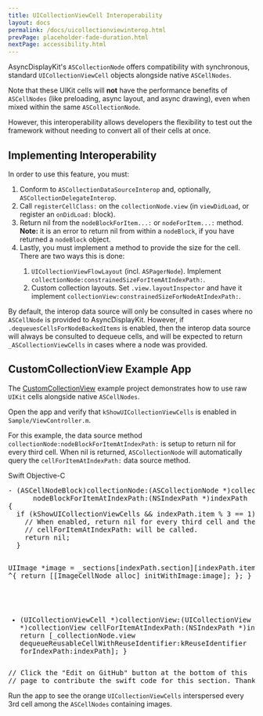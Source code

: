 ```yaml
---
title: UICollectionViewCell Interoperability
layout: docs
permalink: /docs/uicollectionviewinterop.html
prevPage: placeholder-fade-duration.html
nextPage: accessibility.html
---
```


AsyncDisplayKit's `ASCollectionNode` offers compatibility with synchronous, standard `UICollectionViewCell` objects alongside native `ASCellNodes`. 

Note that these UIKit cells will **not** have the performance benefits of `ASCellNodes` (like preloading, async layout, and async drawing), even when mixed within the same `ASCollectionNode`. 

However, this interoperability allows developers the flexibility to test out the framework without needing to convert all of their cells at once. 

## Implementing Interoperability

In order to use this feature, you must:

<ol>
<li>Conform to <code>ASCollectionDataSourceInterop</code> and, optionally, <code>ASCollectionDelegateInterop</code>.</li>
<li>Call <code>registerCellClass:</code> on the <code>collectionNode.view</code> (in <code>viewDidLoad</code>, or register an <code>onDidLoad:</code> block).</li>
<li>Return nil from the <code>nodeBlockForItem...:</code> or <code>nodeForItem...:</code> method. <b>Note:</b> it is an error to return nil from within a <code>nodeBlock</code>, if you have returned a <code>nodeBlock</code> object.</li>
<li>Lastly, you must implement a method to provide the size for the cell. There are two ways this is done:</li>
<ol>
<li><code>UICollectionViewFlowLayout</code> (incl. <code>ASPagerNode</code>). Implement
 <code>collectionNode:constrainedSizeForItemAtIndexPath:</code>.</li>
<li>Custom collection layouts. Set <code>.view.layoutInspector</code> and have it implement
 <code>collectionView:constrainedSizeForNodeAtIndexPath:</code>.</li>
</ol>
</ol>

By default, the interop data source will only be consulted in cases where no `ASCellNode` is provided to AsyncDisplayKit. However, if <code>.dequeuesCellsForNodeBackedItems</code> is enabled, then the interop data source will always be consulted to dequeue cells, and will be expected to return <code>_ASCollectionViewCells</code> in cases where a node was provided.

## CustomCollectionView Example App

The [CustomCollectionView](https://github.com/facebook/AsyncDisplayKit/tree/master/examples/CustomCollectionView) example project demonstrates how to use raw `UIKit` cells alongside native `ASCellNodes`.

Open the app and verify that `kShowUICollectionViewCells` is enabled in `Sample/ViewController.m`. 

For this example, the data source method `collectionNode:nodeBlockForItemAtIndexPath:` is setup to return nil for every third cell. When nil is returned, `ASCollectionNode` will automatically query the `cellForItemAtIndexPath:` data source method. 

<div class = "highlight-group">
<span class="language-toggle">
  <a data-lang="swift" class="swiftButton">Swift</a>
  <a data-lang="objective-c" class = "active objcButton">Objective-C</a>
</span>

<div class = "code">
  <pre lang="objc" class="objcCode">
- (ASCellNodeBlock)collectionNode:(ASCollectionNode *)collectionNode 
      nodeBlockForItemAtIndexPath:(NSIndexPath *)indexPath
{
  if (kShowUICollectionViewCells && indexPath.item % 3 == 1) {
    // When enabled, return nil for every third cell and then 
    // cellForItemAtIndexPath: will be called.
    return nil;
  }
  
  UIImage *image = _sections[indexPath.section][indexPath.item];
  return ^{
    return [[ImageCellNode alloc] initWithImage:image];
  };
}

- (UICollectionViewCell *)collectionView:(UICollectionView *)collectionView 
                  cellForItemAtIndexPath:(NSIndexPath *)indexPath
{
  return [_collectionNode.view dequeueReusableCellWithReuseIdentifier:kReuseIdentifier 
                                                         forIndexPath:indexPath];
}
  </pre>

  <pre lang="swift" class = "swiftCode hidden">
  // Click the "Edit on GitHub" button at the bottom of this 
  // page to contribute the swift code for this section. Thanks!
  </pre>
</div>
</div>

Run the app to see the orange `UICollectionViewCells` interspersed every 3rd cell among the `ASCellNodes` containing images.


